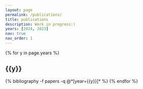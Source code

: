 ```yaml
---
layout: page
permalink: /publications/
title: publications
description: Work in progress:)
years: [2024, 2023]
nav: true
nav_order: 1
---
```

<!-- _pages/publications.md -->
<div class="publications">

{% for y in page.years %}
  <h2 class="year">{{y}}</h2>
  {% bibliography -f papers -q @*[year={{y}}]* %}
{% endfor %}

</div>
